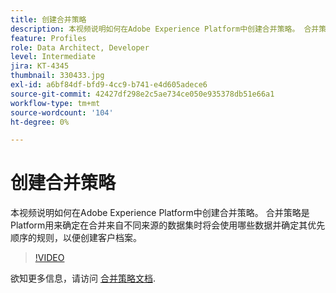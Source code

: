 ```yaml
---
title: 创建合并策略
description: 本视频说明如何在Adobe Experience Platform中创建合并策略。 合并策略是Platform用来确定在合并来自不同来源的数据集时将会使用哪些数据并确定其优先顺序的规则，以便创建客户档案。
feature: Profiles
role: Data Architect, Developer
level: Intermediate
jira: KT-4345
thumbnail: 330433.jpg
exl-id: a6bf84df-bfd9-4cc9-b741-e4d605adece6
source-git-commit: 42427df298e2c5ae734ce050e935378db51e66a1
workflow-type: tm+mt
source-wordcount: '104'
ht-degree: 0%

---
```


# 创建合并策略

本视频说明如何在Adobe Experience Platform中创建合并策略。 合并策略是Platform用来确定在合并来自不同来源的数据集时将会使用哪些数据并确定其优先顺序的规则，以便创建客户档案。

>[!VIDEO](https://video.tv.adobe.com/v/330433?quality=12&learn=on)

欲知更多信息，请访问 [合并策略文档](https://experienceleague.adobe.com/docs/experience-platform/profile/merge-policies/overview.html).
